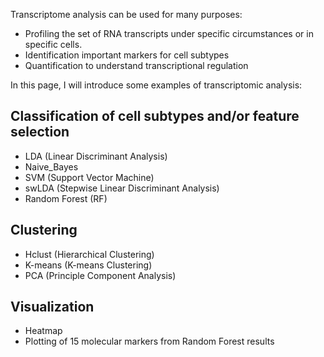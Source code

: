 Transcriptome analysis can be used for many purposes:
- Profiling the set of RNA transcripts under specific circumstances or in specific cells. 
- Identification important markers for cell subtypes
- Quantification to understand transcriptional regulation 

In this page, I will introduce some examples of transcriptomic analysis: 

## Classification of cell subtypes and/or feature selection
- LDA (Linear Discriminant Analysis)
- Naive_Bayes
- SVM (Support Vector Machine)
- swLDA (Stepwise Linear Discriminant Analysis)
- Random Forest (RF)

## Clustering
- Hclust (Hierarchical Clustering)
- K-means (K-means Clustering)
- PCA (Principle Component Analysis)

## Visualization
- Heatmap
- Plotting of 15 molecular markers from Random Forest results
